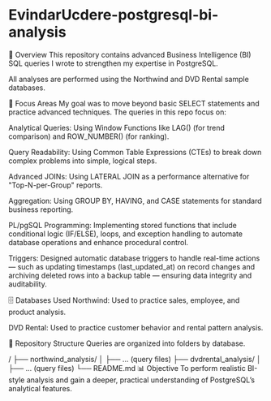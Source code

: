 # EvindarUcdere-postgresql-bi-analysis
🎯 Overview
This repository contains advanced Business Intelligence (BI) SQL queries I wrote to strengthen my expertise in PostgreSQL.

All analyses are performed using the Northwind and DVD Rental sample databases.

🧠 Focus Areas
My goal was to move beyond basic SELECT statements and practice advanced techniques. The queries in this repo focus on:

Analytical Queries: Using Window Functions like LAG() (for trend comparison) and ROW_NUMBER() (for ranking).

Query Readability: Using Common Table Expressions (CTEs) to break down complex problems into simple, logical steps.

Advanced JOINs: Using LATERAL JOIN as a performance alternative for "Top-N-per-Group" reports.

Aggregation: Using GROUP BY, HAVING, and CASE statements for standard business reporting.

PL/pgSQL Programming: Implementing stored functions that include conditional logic (IF/ELSE), loops, and exception handling to automate database operations and enhance procedural control.

Triggers: Designed automatic database triggers to handle real-time actions — such as updating timestamps (last_updated_at) on record changes and archiving deleted rows into a backup table — ensuring data integrity and auditability.


🗄️ Databases Used
Northwind: Used to practice sales, employee, and product analysis.

DVD Rental: Used to practice customer behavior and rental pattern analysis.

📂 Repository Structure
Queries are organized into folders by database.

/ 
├── northwind_analysis/
│   ├── ... (query files)
├── dvdrental_analysis/
│   ├── ... (query files)
└── README.md
📊 Objective
To perform realistic BI-style analysis and gain a deeper, practical understanding of PostgreSQL’s analytical features.
